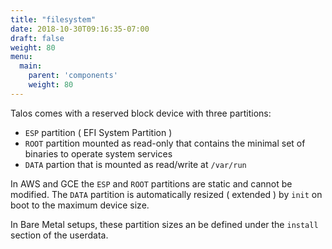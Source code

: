 ```yaml
---
title: "filesystem"
date: 2018-10-30T09:16:35-07:00
draft: false
weight: 80
menu:
  main:
    parent: 'components'
    weight: 80
---
```


Talos comes with a reserved block device with three partitions:

- `ESP` partition ( EFI System Partition )
- `ROOT` partition mounted as read-only that contains the minimal set of binaries to operate system services
- `DATA` partion that is mounted as read/write at `/var/run`

In AWS and GCE the `ESP` and `ROOT` partitions are static and cannot be modified. The `DATA` partition is automatically resized ( extended ) by `init` on boot to the maximum device size.

In Bare Metal setups, these partition sizes an be defined under the `install` section of the userdata.
